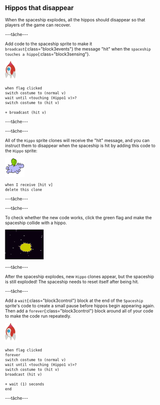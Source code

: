## Hippos that disappear

When the spaceship explodes, all the hippos should disappear so that players of the game can recover.

\---tâche\---

Add code to the spaceship sprite to make it `broadcast`{:class="block3events"} the message "hit" when the `spaceship touches a hippo`{:class="block3sensing"}.

![rocket sprite](images/rocket-sprite.png)

```blocks3
when flag clicked
switch costume to (normal v)
wait until <touching (Hippo1 v)>?
switch costume to (hit v)

+ broadcast (hit v)
```

\---tâche\---

\---tâche\---

All of the `Hippo` sprite clones will receive the "hit" message, and you can instruct them to disappear when the spaceship is hit by adding this code to the `Hippo` sprite:

![hippo sprite](images/hippo-sprite.png)

```blocks3
when I receive [hit v]
delete this clone
```

\---tâche\---

\---tâche\---

To check whether the new code works, click the green flag and make the spaceship collide with a hippo.

![capture d'écran](images/invaders-hippo-collide.png)

\---tâche\---

After the spaceship explodes, new `Hippo` clones appear, but the spaceship is still exploded! The spaceship needs to reset itself after being hit.

\---tâche\---

Add a `wait`{:class="block3control"} block at the end of the `Spaceship` sprite's code to create a small pause before hippos begin appearing again. Then add a `forever`{:class="block3control"} block around all of your code to make the code run repeatedly.

![rocket sprite](images/rocket-sprite.png)

```blocks3
when flag clicked
forever
switch costume to (normal v)
wait until <touching (Hippo1 v)>?
switch costume to (hit v)
broadcast (hit v)

+ wait (1) seconds
end
```

\---tâche\---